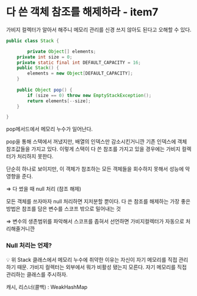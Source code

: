 # 다 쓴 객체 참조를 해제하라 - item7

가비지 컬렉터가 알아서 해주니 메모리 관리를 신경 쓰지 않아도 된다고 오해할 수 있다.

```java
public class Stack {

		private Object[] elements;
    private int size = 0;
    private static final int DEFAULT_CAPACITY = 16;
    public Stack() {
        elements = new Object[DEFAULT_CAPACITY];
    }
 
    public Object pop() {
        if (size == 0) throw new EmptyStackException();
        return elements[--size];
    }

}
```

pop메서드에서 메모리 누수가 일어난다.

pop을 통해 스택에서 꺼냈지만, 배열의 인덱스만 감소시킨거니깐 기존 인덱스에 객체 참조값들을 가지고 있다. 이렇게 스택이 다 쓴 참조를 가지고 있을 경우에는 가비지 컬렉터가 처리하지 못한다.

단순히 하나로 보이지만, 이 객체가 참조하는 모든 객체들을 회수하지 못해서 성능에 악영향을 준다.

⇒ 다 썼을 때 null 처리 (참조 해제)

모든 객체를 쓰자마자 null 처리하면 지저분할 뿐이다. 다 쓴 참조를 해제하는 가장 좋은 방법은 참조를 담은 변수를 스코프 밖으로 밀어내는 것

⇒ 변수의 생존범위를 파악해서 스코프를 좁혀서 선언하면 가비지컬렉터가 자동으로 처리해줄거니깐

### Null 처리는 언제?

<aside>
💡 위 Stack 클래스에서 메모리 누수에 취약한 이유는 자신이 자기 메모리를 직접 관리하기 때문.
가비지 컬렉터는 외부에서 뭐가 비활성 됐는지 모른다.
자기 메모리를 직접 관리하는 클래스를 주시하자.

캐시, 리스너(콜백) : WeakHashMap

</aside>